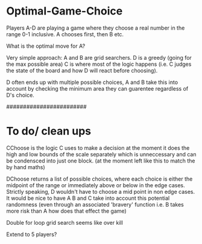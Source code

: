 # Optimal-Game-Choice
Players A-D are playing a game where they choose a real number in the range 0-1 inclusive.
A chooses first, then B etc. 

What is the optimal move for A?

Very simple approach:
A and B are grid searchers.
D is a greedy (going for the max possible area)
C is where most of the logic happens 
(i.e. C judges the state of the board and how D will react before choosing).

D often ends up with multiple possible choices, A and B take this into account by checking
the minimum area they can guarentee regardless of D's choice.


########################
# To do/ clean ups
CChoose is the logic C uses to make a decision
at the moment it does the high and low bounds of the scale separately which is unneccessary
and can be condensced into just one block. 
(at the moment left like this to match the by hand maths)

DChoose returns a list of possible choices, where each choice is either the midpoint of the 
range or immediately above or below in the edge cases. Strictly speaking, D wouldn't have to
choose a mid point in non edge cases. It would be nice to have A B and C take into account
this potential randomness (even through an associated 'bravery' function i.e. B takes more 
risk than A how does that effect the game)

Double for loop grid search seems like over kill

Extend to 5 players?
